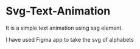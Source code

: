 # Svg-Text-Animation
It is a simple text animation using sag element.

I have used Figma app to take the svg of alphabets
